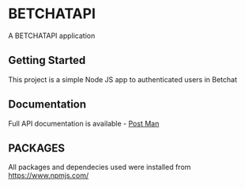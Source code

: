 # BETCHATAPI

A BETCHATAPI application 

## Getting Started

This project is a simple Node JS app to authenticated users in Betchat

## Documentation
Full API documentation is available - [Post Man](https://documenter.getpostman.com/view/11879417/UVksNExd)

## PACKAGES
All packages and dependecies used were installed from https://www.npmjs.com/



